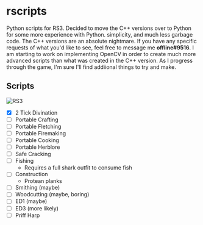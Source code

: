 # rscripts
Python scripts for RS3. Decided to move the C++ versions over to Python for some more experience with Python. simplicity, and much less garbage code. The C++ versions are an absolute nightmare. If you have any specific requests of what you'd like to see, feel free to message me **offline#9516**. I am starting to work on implementing OpenCV in order to create much more advanced scripts than what was created in the C++ version. As I progress through the game, I'm sure I'll find addiional things to try and make.

## Scripts

![RS3](https://i.imgur.com/C5I8bHw_d.webp?maxwidth=760&fidelity=grand)
- [X] 2 Tick Divination
- [ ] Portable Crafting
- [ ] Portable Fletching
- [ ] Portable Firemaking
- [ ] Portable Cooking
- [ ] Portable Herblore
- [ ] Safe Cracking
- [ ] Fishing
  - Requires a full shark outfit to consume fish
- [ ] Construction
  - Protean planks
- [ ] Smithing (maybe)
- [ ] Woodcutting (maybe, boring)
- [ ] ED1 (maybe)
- [ ] ED3 (more likely)
- [ ] Priff Harp
